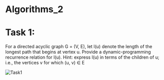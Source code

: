 # Algorithms_2

# Task 1:
For a directed acyclic graph G = (V, E), let l(u) denote the length of the longest path that
begins at vertex u. Provide a dynamic-programming recurrence relation for l(u). Hint: express
l(u) in terms of the children of u; i.e., the vertices v for which (u, v) ∈ E

![Task1](https://i.imgur.com/sC0nxsK.png)
